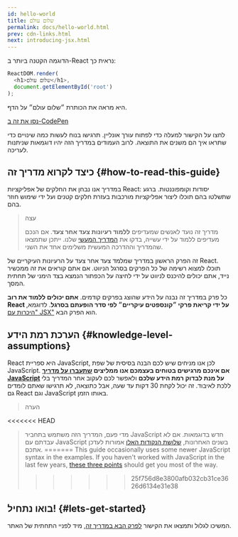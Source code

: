 ```yaml
---
id: hello-world
title: שלום עולם
permalink: docs/hello-world.html
prev: cdn-links.html
next: introducing-jsx.html
---
```


הדוגמה הקטנה ביותר ב-React נראית כך:

```js
ReactDOM.render(
  <h1>שלום עולם</h1>,
  document.getElementById('root')
);
```

היא מראה את הכותרת ״שלום עולם״ על הדף.

[נסו את זה ב-CodePen](codepen://hello-world)

לחצו על הקישור למעלה כדי לפתוח עורך אונליין. תרגישו בנוח לעשות כמה שינויים כדי שתראו איך הם משנים את התוצאה. לרוב העמודים במדריך הזה יהיו דוגמאות שניתנות לעריכה.


## כיצד לקרוא מדריך זה {#how-to-read-this-guide}

במדריך אנו נבחן את החלקים של אפליקציות React: יסודות וקומפוננטות. ברגע שתשלטו בהם תוכלו ליצור אפליקציות מורכבות בעזרת חלקים קטנים ועל ידי שימוש חוזר בהם.

>עצה
>
>מדריך זה נועד לאנשים שמעדיפים **ללמוד רעיונות צעד אחר צעד**. אם הנכם מעדיפים ללמוד על ידי עשייה, בדקו את [המדריך המעשי](/tutorial/tutorial.html) שלנו. ייתכן שתמצאו שהמדריך וההדרכה המעשית משלימים אחד את השני.

זה הפרק הראשון במדריך שמלמד צעד אחר צעד על הרעיונות העיקריים של React. תוכלו למצוא רשימה של כל הפרקים בסרגל הניווט. אם אתם קוראים את זה ממכשיר נייד, אתם יכולים להיכנס לניווט על ידי לחיצה על הכפתור הנמצא בצד הימני של תחתית המסך.

כל פרק במדריך זה נבנה על הידע שהוצג בפרקים קודמים. **אתם יכולים ללמוד את רוב React על ידי קריאת פרקי ״קונספטים עיקריים״ לפי סדר הופעתם בסרגל**. לדוגמא, ["היכרות עם JSX"](/docs/introducing-jsx.html) הוא הפרק הבא.

## הערכת רמת הידע {#knowledge-level-assumptions}

React היא ספריית JavaScript, לכן אנו מניחים שיש לכם הבנה בסיסית של שפת JavaScript. **אם אינכם מרגישים בטוחים בעצמכם אנו ממליצים [שתעברו על מדריך JavaScript](https://developer.mozilla.org/en-US/docs/Web/JavaScript/A_re-introduction_to_JavaScript) על מנת לבדוק רמת הידע שלכם** ולאפשר לכם לעקוב אחר המדריך בלי ללכת לאיבוד. זה יכול לקחת 30 דקות עד שעה, אבל כתוצאה, לא תרגישו שאתם לומדים גם React וגם JavaScript באותו הזמן.

>הערה
>
<<<<<<< HEAD
>מדי פעם, המדריך הזה משתמש בתחביר JavaScript חדש בדוגמאות. אם לא עבדתם עם JavaScript בשנים האחרונות, [שלושת הנקודות האלו](https://gist.github.com/gaearon/683e676101005de0add59e8bb345340c) אמורות לעדכן אתכם. 
=======
>This guide occasionally uses some newer JavaScript syntax in the examples. If you haven't worked with JavaScript in the last few years, [these three points](https://gist.github.com/gaearon/683e676101005de0add59e8bb345340c) should get you most of the way.
>>>>>>> 25f756d8e3800afb032cb31ce3626d6134e31e38


## בואו נתחיל! {#lets-get-started}

המשיכו לגלול ותמצאו את הקישור [לפרק הבא במדריך זה](/docs/introducing-jsx.html), מיד לפניי התחתית של האתר.
